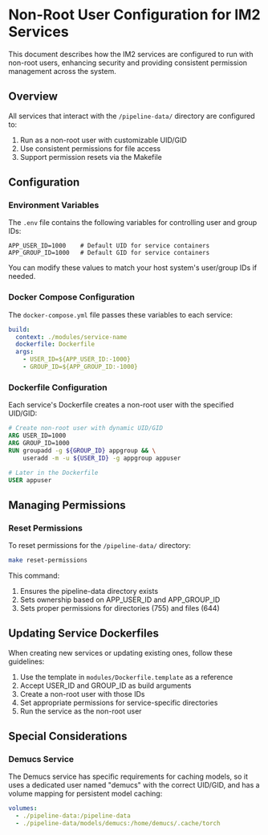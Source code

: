 # Non-Root User Configuration for IM2 Services

This document describes how the IM2 services are configured to run with non-root users, enhancing security and providing consistent permission management across the system.

## Overview

All services that interact with the `/pipeline-data/` directory are configured to:
1. Run as a non-root user with customizable UID/GID
2. Use consistent permissions for file access
3. Support permission resets via the Makefile

## Configuration

### Environment Variables

The `.env` file contains the following variables for controlling user and group IDs:

```
APP_USER_ID=1000    # Default UID for service containers
APP_GROUP_ID=1000   # Default GID for service containers
```

You can modify these values to match your host system's user/group IDs if needed.

### Docker Compose Configuration

The `docker-compose.yml` file passes these variables to each service:

```yaml
build:
  context: ./modules/service-name
  dockerfile: Dockerfile
  args:
    - USER_ID=${APP_USER_ID:-1000}
    - GROUP_ID=${APP_GROUP_ID:-1000}
```

### Dockerfile Configuration

Each service's Dockerfile creates a non-root user with the specified UID/GID:

```dockerfile
# Create non-root user with dynamic UID/GID
ARG USER_ID=1000
ARG GROUP_ID=1000
RUN groupadd -g ${GROUP_ID} appgroup && \
    useradd -m -u ${USER_ID} -g appgroup appuser

# Later in the Dockerfile
USER appuser
```

## Managing Permissions

### Reset Permissions

To reset permissions for the `/pipeline-data/` directory:

```bash
make reset-permissions
```

This command:
1. Ensures the pipeline-data directory exists
2. Sets ownership based on APP_USER_ID and APP_GROUP_ID
3. Sets proper permissions for directories (755) and files (644)

## Updating Service Dockerfiles

When creating new services or updating existing ones, follow these guidelines:

1. Use the template in `modules/Dockerfile.template` as a reference
2. Accept USER_ID and GROUP_ID as build arguments
3. Create a non-root user with those IDs
4. Set appropriate permissions for service-specific directories
5. Run the service as the non-root user

## Special Considerations

### Demucs Service

The Demucs service has specific requirements for caching models, so it uses a dedicated user named "demucs" with the correct UID/GID, and has a volume mapping for persistent model caching:

```yaml
volumes:
  - ./pipeline-data:/pipeline-data
  - ./pipeline-data/models/demucs:/home/demucs/.cache/torch
```
